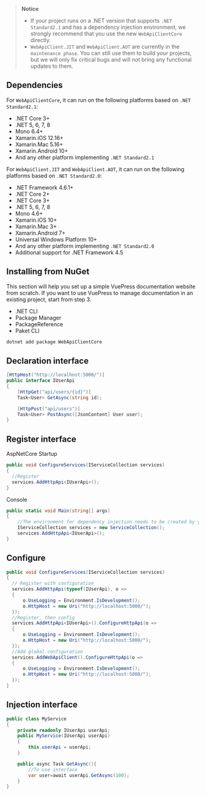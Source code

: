 > **Notice**
>
> - If your project runs on a .NET version that supports `.NET Standard2.1` and has a dependency injection environment, we strongly recommend that you use the new `WebApiClientCore` directly.
> - `WebApiClient.JIT` and `WebApiClient.AOT` are currently in the `maintenance phase`. You can still use them to build your projects, but we will only fix critical bugs and will not bring any functional updates to them.

## Dependencies

For `WebApiClientCore`, it can run on the following platforms based on `.NET Standard2.1`:

- .NET Core 3+
- .NET 5, 6, 7, 8
- Mono 6.4+
- Xamarin.iOS 12.16+
- Xamarin.Mac 5.16+
- Xamarin.Android 10+
- And any other platform implementing `.NET Standard2.1`

For `WebApiClient.JIT` and `WebApiClient.AOT`, it can run on the following platforms based on `.NET Standard2.0`:

- .NET Framework 4.6.1+
- .NET Core 2+
- .NET Core 3+
- .NET 5, 6, 7, 8
- Mono 4.6+
- Xamarin.iOS 10+
- Xamarin.Mac 3+
- Xamarin.Android 7+
- Universal Windows Platform 10+
- And any other platform implementing `.NET Standard2.0`
- Additional support for .NET Framework 4.5

## Installing from NuGet

This section will help you set up a simple VuePress documentation website from scratch. If you want to use VuePress to manage documentation in an existing project, start from step 3.

- .NET CLI
- Package Manager
- PackageReference
- Paket CLI

```bash
dotnet add package WebApiClientCore
```

## Declaration interface

```csharp
[HttpHost("http://localhost:5000/")]
public interface IUserApi
{
    [HttpGet("api/users/{id}")]
    Task<User> GetAsync(string id);

    [HttpPost("api/users")]
    Task<User> PostAsync([JsonContent] User user);
}
```

## Register interface

AspNetCore Startup

```csharp
public void ConfigureServices(IServiceCollection services)
{
  //Register
  services.AddHttpApi<IUserApi>();
}
```

Console

```csharp
public static void Main(string[] args)
{
    //The environment for dependency injection needs to be created by yourself.
    IServiceCollection services = new ServiceCollection();
    services.AddHttpApi<IUserApi>();
}
```

## Configure

```csharp
public void ConfigureServices(IServiceCollection services)
{
  // Register with configuration
  services.AddHttpApi(typeof(IUserApi), o =>
  {
      o.UseLogging = Environment.IsDevelopment();
      o.HttpHost = new Uri("http://localhost:5000/");
  });
  //Register, then config
  services.AddHttpApi<IUserApi>().ConfigureHttpApi(o =>
  {
      o.UseLogging = Environment.IsDevelopment();
      o.HttpHost = new Uri("http://localhost:5000/");
  });
  //Add global configuration
  services.AddWebApiClient().ConfigureHttpApi(o =>
  {
      o.UseLogging = Environment.IsDevelopment();
      o.HttpHost = new Uri("http://localhost:5000/");
  });
}
```

## Injection interface

```csharp
public class MyService
{
    private readonly IUserApi userApi;
    public MyService(IUserApi userApi)
    {
        this.userApi = userApi;
    }

    public async Task GetAsync(){
        //To use interface
        var user=await userApi.GetAsync(100);
    }
}
```